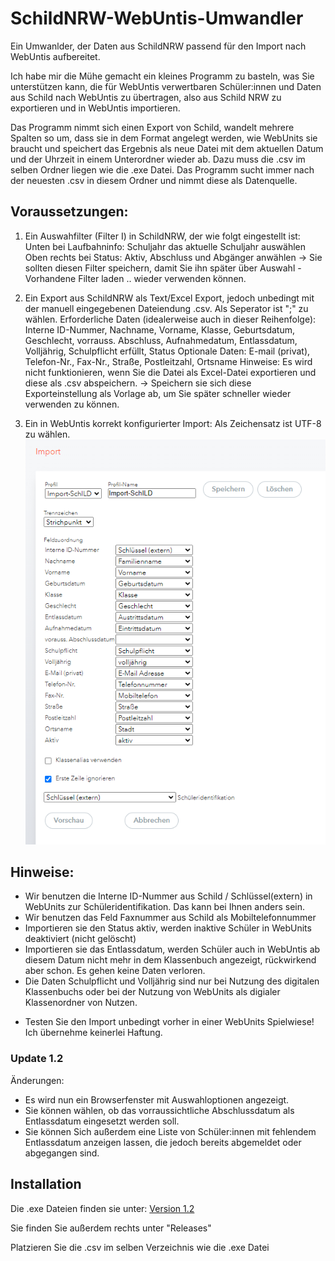 # SchildNRW-WebUntis-Umwandler
Ein Umwanlder, der Daten aus SchildNRW passend für den Import nach WebUntis aufbereitet.

Ich habe mir die Mühe gemacht ein kleines Programm zu basteln, was Sie unterstützen kann, die für WebUntis verwertbaren Schüler:innen und Daten aus Schild nach WebUntis zu übertragen, also aus Schild NRW zu exportieren und in WebUntis importieren.

Das Programm nimmt sich einen Export von Schild, wandelt mehrere Spalten so um, dass sie in dem Format angelegt werden, wie WebUnits sie braucht und speichert das Ergebnis als neue Datei mit dem aktuellen Datum und der Uhrzeit in einem Unterordner wieder ab.
Dazu muss die .csv im selben Ordner liegen wie die .exe Datei. Das Programm sucht immer nach der neuesten .csv in diesem Ordner und nimmt diese als Datenquelle.

## Voraussetzungen:
1. Ein Auswahfilter (Filter I) in SchildNRW, der wie folgt eingestellt ist:
Unten bei Laufbahninfo: Schuljahr das aktuelle Schuljahr auswählen
Oben rechts bei Status: Aktiv, Abschluss und Abgänger anwählen
-> Sie sollten diesen Filter speichern, damit Sie ihn später über Auswahl - Vorhandene Filter laden .. wieder verwenden können.

2. Ein Export aus SchildNRW als Text/Excel Export, jedoch unbedingt mit der manuell eingegebenen Dateiendung .csv.
Als Seperator ist ";" zu wählen.
Erforderliche Daten (idealerweise auch in dieser Reihenfolge): Interne ID-Nummer, Nachname, Vorname, Klasse, Geburtsdatum, Geschlecht, vorrauss. Abschluss, Aufnahmedatum, Entlassdatum, Volljährig, Schulpflicht erfüllt, Status
Optionale Daten: E-mail (privat), Telefon-Nr., Fax-Nr., Straße, Postleitzahl, Ortsname
Hinweise:
Es wird nicht funktionieren, wenn Sie die Datei als Excel-Datei exportieren und diese als .csv abspeichern.
-> Speichern sie sich diese Exporteinstellung als Vorlage ab, um Sie später schneller wieder verwenden zu können.

3. Ein in WebUntis korrekt konfigurierter Import:
Als Zeichensatz ist UTF-8 zu wählen.
![Korrekt konfigurierter WebUntis Import](/WebUntis%20Importeinstellungen.png)

## Hinweise:
* Wir benutzen die Interne ID-Nummer aus Schild / Schlüssel(extern) in WebUnits zur Schüleridentifikation. Das kann bei Ihnen anders sein.
* Wir benutzen das Feld Faxnummer aus Schild als Mobiltelefonnummer
* Importieren sie den Status aktiv, werden inaktive Schüler in WebUnits deaktiviert (nicht gelöscht)
* Importieren sie das Entlassdatum, werden Schüler auch in WebUntis ab diesem Datum nicht mehr in dem Klassenbuch angezeigt, rückwirkend aber schon. Es gehen keine Daten verloren.
* Die Daten Schulpflicht und Volljährig sind nur bei Nutzung des digitalen Klassenbuchs oder bei der Nutzung von WebUnits als digialer Klassenordner von Nutzen.
- Testen Sie den Import unbedingt vorher in einer WebUnits Spielwiese! Ich übernehme keinerlei Haftung.

### Update 1.2
Änderungen:
- Es wird nun ein Browserfenster mit Auswahloptionen angezeigt.
- Sie können wählen, ob das vorraussichtliche Abschlussdatum als Entlassdatum eingesetzt werden soll.
- Sie können Sich außerdem eine Liste von Schüler:innen mit fehlendem Entlassdatum anzeigen lassen, die jedoch bereits abgemeldet oder abgegangen sind.

## Installation

Die .exe Dateien finden sie unter: [Version 1.2](https://github.com/CmoneBK/SchildNRW-WebUntis-Umwandler/tree/master/Schild%20WebUntis%20Bridge2/dist/SchildNRW%20WebUntis%20Umwandler%201.2.exe)

Sie finden Sie außerdem rechts unter "Releases"

Platzieren Sie die .csv im selben Verzeichnis wie die .exe Datei
